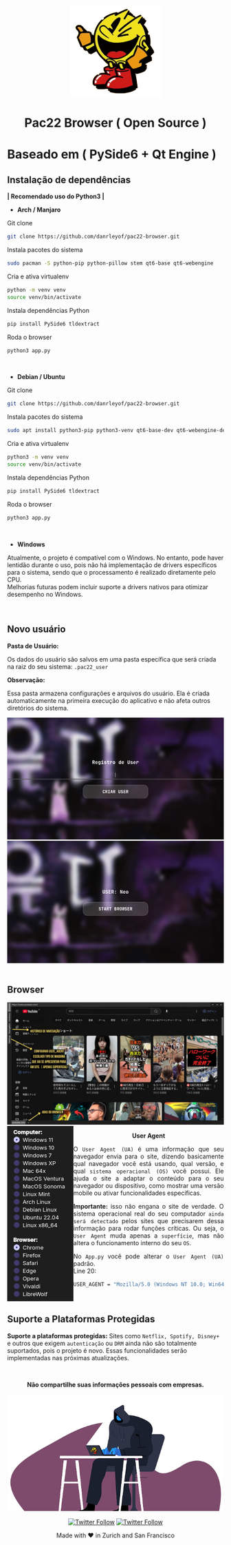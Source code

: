 <div align="center">
  <img src="./pac22.png" width="213" height="213" alt="Pacman App">
</div>

<h1 align="center">Pac22 Browser ( Open Source )</h1>

# Baseado em ( PySide6 + Qt Engine )

## Instalação de dependências
<p>
<b>| Recomendado uso do Python3 |</b>
</p>


- <b>Arch / Manjaro</b>

Git clone
```bash
git clone https://github.com/danrleyof/pac22-browser.git
```

Instala pacotes do sistema
```bash
sudo pacman -S python-pip python-pillow stem qt6-base qt6-webengine
```

Cria e ativa virtualenv
```bash
python -m venv venv
source venv/bin/activate
```

Instala dependências Python
```bash
pip install PySide6 tldextract
```

Roda o browser
```bash
python3 app.py
```
<br>

- <b>Debian / Ubuntu</b>

Git clone
```bash
git clone https://github.com/danrleyof/pac22-browser.git
```

Instala pacotes do sistema
```bash
sudo apt install python3-pip python3-venv qt6-base-dev qt6-webengine-dev libqt6webengine6
```

Cria e ativa virtualenv
```bash
python3 -m venv venv
source venv/bin/activate
```

Instala dependências Python
```bash
pip install PySide6 tldextract
```

Roda o browser
```bash
python3 app.py
```
<br>

- <b>Windows</b>

Atualmente, o projeto é compatível com o Windows.
No entanto, pode haver lentidão durante o uso, pois não há implementação de drivers específicos para o sistema, sendo que o processamento é realizado diretamente pelo CPU.
<br>
Melhorias futuras podem incluir suporte a drivers nativos para otimizar desempenho no Windows.

<br>

## Novo usuário

<p>
  
**Pasta de Usuário:**

Os dados do usuário são salvos em uma pasta específica que será criada na raiz do seu sistema:
`.pac22_user`
<br>

**Observação:**

Essa pasta armazena configurações e arquivos do usuário. Ela é criada automaticamente na primeira execução do aplicativo e não afeta outros diretórios do sistema.
<br>

<div align="center"><img src="./register.png" alt="Pacman register"></div>
<div align="center"><img src="./start.png" alt="Pacman start"></div>

<br>

## Browser

<div align="center"><img src="./browser.jpg" alt="Pacman browserr"></div>

<img src="./useragent.png" align="left">
<div align="center">

**User Agent**
</div>

<div align="justify">

O `User Agent (UA)` é uma informação que seu navegador envia para o site, dizendo basicamente qual navegador você está usando, qual versão, e qual `sistema operacional (OS)` você possui.
Ele ajuda o site a adaptar o conteúdo para o seu navegador ou dispositivo, como mostrar uma versão mobile ou ativar funcionalidades específicas.

**Importante:** isso não engana o site de verdade. O sistema operacional real do seu computador `ainda será detectado` pelos sites que precisarem dessa informação para rodar funções críticas.
Ou seja, o `User Agent` muda apenas a `superfície`, mas não altera o funcionamento interno do seu `OS`.

No `App.py` você pode alterar o `User Agent (UA)` padrão. <br>
Line 20:
</div>

```bash
USER_AGENT = "Mozilla/5.0 (Windows NT 10.0; Win64; x64; rv:131.0) Gecko/20100101 (KHTML, like Gecko) Firefox/131.0 Windows 10"
```
<br>

## Suporte a Plataformas Protegidas

**Suporte a plataformas protegidas:** Sites como `Netflix, Spotify, Disney+` e outros que exigem `autenticação` ou `DRM` ainda não são totalmente suportados, pois o projeto é novo. Essas funcionalidades serão implementadas nas próximas atualizações.

<br/>

<div align="center">
  
**Não compartilhe suas informações pessoais com empresas.**

<img src="./nosafezone.png" width="500"/>

[![Twitter Follow](https://img.shields.io/twitter/follow/Magnus?style=social)](https://x.com/intent/user?screen_name=mamagnus00)
[![Twitter Follow](https://img.shields.io/twitter/follow/Gregor?style=social)](https://x.com/intent/user?screen_name=gregpr07)

</div>

<div align="center">
Made with ❤️ in Zurich and San Francisco
 </div>
